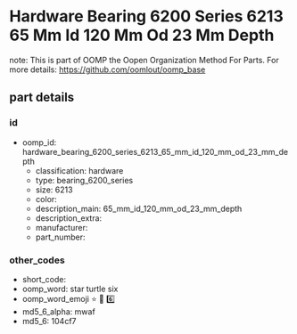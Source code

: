 # Hardware Bearing 6200 Series 6213 65 Mm Id 120 Mm Od 23 Mm Depth  

note: This is part of OOMP the Oopen Organization Method For Parts. For more details: https://github.com/oomlout/oomp_base

##  part details





### id
* oomp_id: hardware_bearing_6200_series_6213_65_mm_id_120_mm_od_23_mm_depth
  * classification: hardware
  * type: bearing_6200_series
  * size: 6213
  * color: 
  * description_main: 65_mm_id_120_mm_od_23_mm_depth
  * description_extra: 
  * manufacturer: 
  * part_number: 

### other_codes
* short_code: 
* oomp_word: star turtle six
* oomp_word_emoji :star: :turtle: :six:
* md5_6_alpha: mwaf
* md5_6: 104cf7